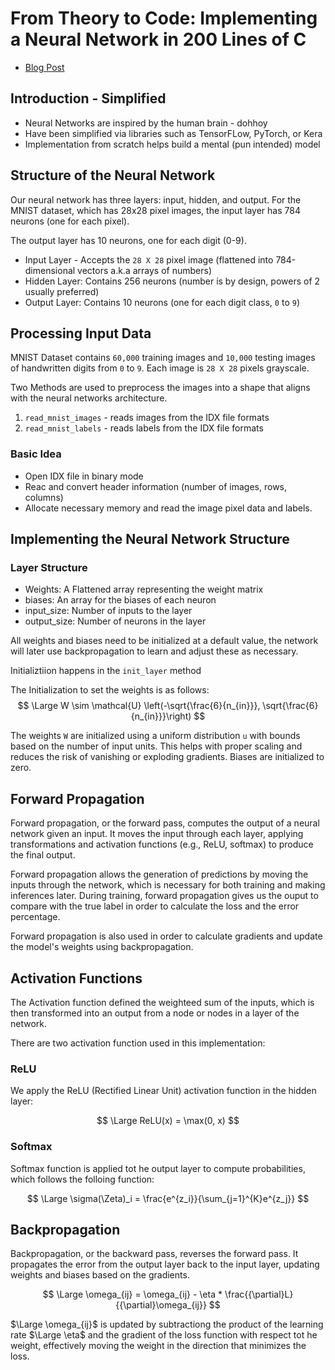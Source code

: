 # From Theory to Code: Implementing a Neural Network in 200 Lines of C

- [Blog Post](https://konrad.gg/blog/posts/001.html)

## Introduction - Simplified

- Neural Networks are inspired by the human brain - dohhoy
- Have been simplified via libraries such as TensorFLow, PyTorch, or Kera
- Implementation from scratch helps build a mental (pun intended) model

## Structure of the Neural Network

Our neural network has three layers: input, hidden, and output. For the MNIST dataset, which has 28x28 pixel images, the input layer has 784 neurons (one for each pixel).

The output layer has 10 neurons, one for each digit (0-9).

- Input Layer - Accepts the `28 X 28` pixel image (flattened into 784-dimensional vectors a.k.a arrays of numbers)
- Hidden Layer: Contains 256 neurons (number is by design, powers of 2 usually preferred)
- Output Layer: Contains 10 neurons (one for each digit class, `0` to `9`)


## Processing Input Data

MNIST Dataset contains `60,000` training images and `10,000` testing images of handwritten digits from `0` to `9`. Each image is `28 X 28` pixels grayscale.

Two Methods are used to preprocess the images into a shape that aligns with the neural networks architecture.

1. `read_mnist_images` - reads images from the IDX file formats
2. `read_mnist_labels` - reads labels from the IDX file formats

### Basic Idea

- Open IDX file in binary mode
- Reac and convert header information (number of images, rows, columns)
- Allocate necessary memory and read the image pixel data and labels.

## Implementing the Neural Network Structure

### Layer Structure

- Weights: A Flattened array representing the weight matrix
- biases: An array for the biases of each neuron
- input_size: Number of inputs to the layer
- output_size: Number of neurons in the layer

All weights and biases need to be initialized at a default value, the network will later use backpropagation to learn and adjust these as necessary.

Initializtiion happens in the `init_layer` method

The Initialization to set the weights is as follows:
$$
\Large
W \sim \mathcal{U} \left(-\sqrt{\frac{6}{n_{in}}}, \sqrt{\frac{6}{n_{in}}}\right)
$$

The weights `W` are initialized using a uniform distribution `u` with bounds based on the number of input units. This helps with proper scaling and reduces the risk of vanishing or exploding gradients. Biases are initialized to zero.

## Forward Propagation

Forward propagation, or the forward pass, computes the output of a neural network given an input. It moves the input through each layer, applying transformations and activation functions (e.g., ReLU, softmax) to produce the final output.

Forward propagation allows the generation of predictions by moving the inputs through the network, which is necessary for both training and making inferences later. During training, forward propagation gives us the ouput to compare with the true label in order to calculate the loss and the error percentage.

Forward propagation is also used in order to calculate gradients and update the model's weights using backpropagation.

## Activation Functions

The Activation function defined the weighteed sum of the inputs, which is then transformed into an output from a node or nodes in a layer of the network.

There are two activation function used in this implementation:

### ReLU

We apply the ReLU (Rectified Linear Unit) activation function in the hidden layer:

$$
\Large
ReLU(x) = \max(0, x)
$$

### Softmax

Softmax function is applied tot he output layer to compute probabilities, which follows the folloing function:

$$
\Large
\sigma(\Zeta)_i = \frac{e^{z_i}}{\sum_{j=1}^{K}e^{z_j}}
$$

## Backpropagation

Backpropagation, or the backward pass, reverses the forward pass. It propagates the error from the output layer back to the input layer, updating weights and biases based on the gradients.

$$
\Large
\omega_{ij} = \omega_{ij} - \eta * \frac{{\partial}L}{{\partial}\omega_{ij}}
$$

$\Large \omega_{ij}$ is updated by subtractiong the product of the learning rate $\Large \eta$ and the gradient of the loss function with respect tot he weight, effectively moving the weight in the direction that minimizes the loss.
